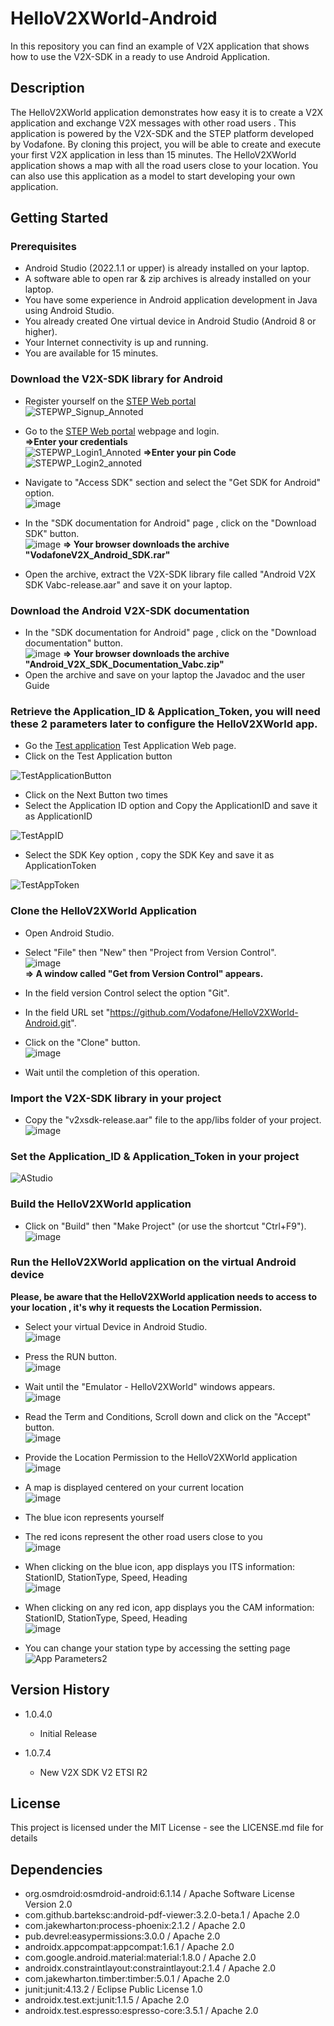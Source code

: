 # HelloV2XWorld-Android

In this repository you can find an example of V2X application that shows how to use the V2X-SDK in a ready to use Android Application.

## Description

The HelloV2XWorld application demonstrates how easy it is to create a V2X application and exchange V2X messages with other road users .
This application is powered by the V2X-SDK and the STEP platform developed by Vodafone.
By cloning this project, you will be able to create and execute your first V2X application in less than 15 minutes.
The HelloV2XWorld application shows a map with all the road users close to your location.
You can also use this application as a model to start developing your own application.

## Getting Started

### Prerequisites

* Android Studio (2022.1.1 or upper) is already installed on your laptop.
* A software able to open rar & zip archives is already installed on your laptop.
* You have some experience in Android application development in Java using Android Studio.
* You already created One virtual device in Android Studio (Android 8 or higher).
* Your Internet connectivity is up and running.
* You are available for 15 minutes.

### Download the V2X-SDK library for Android

* Register yourself on the [STEP Web portal](https://step.vodafone.com/)    
![STEPWP_Signup_Annoted](https://user-images.githubusercontent.com/124599387/219050113-50e5a149-1559-4776-af0f-30d3ad16c5ef.png)

* Go to the [STEP Web portal](https://step.vodafone.com/) webpage and login.  
**=>Enter your credentials**   
![STEPWP_Login1_Annoted](https://user-images.githubusercontent.com/124599387/219050444-cf48a53c-60e4-458a-a021-5841a789ccc6.png)
**=>Enter your pin Code**   
![STEPWP_Login2_annoted](https://user-images.githubusercontent.com/124599387/219347713-ae3ab91e-092d-4222-9241-91898eb10907.png)

* Navigate to "Access SDK" section and select the "Get SDK for Android" option.  
![image](readme-images/2.png)

* In the "SDK documentation for Android" page , click on the "Download SDK" button.  
![image](readme-images/4.png)
**=> Your browser downloads the archive "VodafoneV2X_Android_SDK.rar"**  
* Open the archive, extract the V2X-SDK library file called "Android V2X SDK Vabc-release.aar" and save it on your laptop. 

### Download the Android V2X-SDK documentation

* In the "SDK documentation for Android" page , click on the "Download documentation" button.  
![image](readme-images/4.png)
**=> Your browser downloads the archive "Android_V2X_SDK_Documentation_Vabc.zip"**    
* Open the archive and save on your laptop the Javadoc and the user Guide

### Retrieve the Application_ID & Application_Token, you will need these 2 parameters later to configure the HelloV2XWorld app.

* Go the [Test application](https://de-he.step.vodafone.com/applications) Test Application Web page.
* Click on the Test Application button
  
![TestApplicationButton](https://github.com/Vodafone/HelloV2XWorld-Android/assets/122537808/f0ca89ed-241c-472c-a4f4-3b5ab5d1b856)

* Click on the Next Button two times
* Select the Application ID option and Copy the ApplicationID and save it as ApplicationID
  
![TestAppID](https://github.com/Vodafone/HelloV2XWorld-Android/assets/122537808/2945bf3d-e6fe-4b33-8a58-845a612256f8)

* Select the SDK Key option , copy the SDK Key and save it as ApplicationToken
  
![TestAppToken](https://github.com/Vodafone/HelloV2XWorld-Android/assets/122537808/c4ac1a74-ca59-4faa-82c5-2eae6cd4f6f1)
  
  
### Clone the HelloV2XWorld Application

* Open Android Studio.
* Select "File" then "New" then "Project from Version Control".  
![image](https://user-images.githubusercontent.com/122537808/217485720-2b32bc59-68a3-4c27-892f-9c72a7f12dc2.png)  
**=> A window called "Get from Version Control" appears.**

* In the field version Control select the option "Git".
* In the field URL set "https://github.com/Vodafone/HelloV2XWorld-Android.git".
* Click on the "Clone" button.  
![image](https://user-images.githubusercontent.com/122537808/217486544-d0d76732-31df-41be-ba32-61d5987ac47e.png)

* Wait until the completion of this operation.

### Import the V2X-SDK library in your project

* Copy the "v2xsdk-release.aar" file to the app/libs folder of your project.  
![image](https://user-images.githubusercontent.com/122537808/217487130-914d2ef5-ea17-4cbd-8fbe-d4795c9401f1.png)

### Set the Application_ID & Application_Token in your project

![AStudio](https://github.com/Vodafone/HelloV2XWorld-Android/assets/122537808/bd9c3a7d-6f55-4ca8-89c1-0af995a31318)


### Build the HelloV2XWorld application

* Click on "Build" then "Make Project" (or use the shortcut "Ctrl+F9").  
![image](https://user-images.githubusercontent.com/122537808/217487296-9948d446-380f-41c3-9549-1029936050a8.png)


### Run the HelloV2XWorld application on the virtual Android device

**Please, be aware that the HelloV2XWorld application needs to access to your location , it's why it requests the Location Permission.**  

* Select your virtual Device in Android Studio.  
![image](https://user-images.githubusercontent.com/122537808/217487784-c74199e4-65a5-4a39-ab67-2b28fcfa8062.png)  
* Press the RUN button.  
![image](https://user-images.githubusercontent.com/122537808/217487940-1506341e-c14e-4896-8646-40fcd24cd8ca.png)

* Wait until the "Emulator - HelloV2XWorld"  windows appears.  
![image](https://user-images.githubusercontent.com/122537808/217492436-9fa36727-21c0-4394-b65a-fe974c3517f3.png)

* Read the Term and Conditions, Scroll down and click on the "Accept" button.  
![image](https://user-images.githubusercontent.com/122537808/217490204-3ef41aac-bb5d-44b3-8949-1dc00d234979.png)  
* Provide the Location Permission to the HelloV2XWorld application  
![image](https://user-images.githubusercontent.com/122537808/217511629-7be9c480-d669-4695-bc4e-d69b83c7d563.png)

* A map is displayed centered on your current location  
![image](https://user-images.githubusercontent.com/122537808/217490887-29a8f43e-abe4-4a7f-a179-c152ee8cdc9c.png)

* The blue icon represents yourself
* The red icons represent the other road users close to you   
![image](https://user-images.githubusercontent.com/122537808/217504782-04ae9d13-63b0-448b-8b66-72ececb24650.png)

* When clicking on the blue icon, app displays you ITS information: StationID, StationType, Speed, Heading  
![image](https://user-images.githubusercontent.com/122537808/217570016-ea6b3c81-3e69-498d-bb5b-e69bcdf4f783.png)

* When clicking on any red icon, app displays you the CAM information: StationID, StationType, Speed, Heading   
![image](https://user-images.githubusercontent.com/122537808/217569716-3a8175b0-5e30-4a42-9ade-4800a537dd68.png)

* You can change your station type by accessing the setting page
![App Parameters2](readme-images/5.png)
   


## Version History

* 1.0.4.0
    * Initial Release

* 1.0.7.4
    * New V2X SDK V2 ETSI R2

## License

This project is licensed under the MIT License - see the LICENSE.md file for details

## Dependencies

* org.osmdroid:osmdroid-android:6.1.14 / Apache Software License Version 2.0
* com.github.barteksc:android-pdf-viewer:3.2.0-beta.1 / Apache 2.0
* com.jakewharton:process-phoenix:2.1.2	/ Apache 2.0
* pub.devrel:easypermissions:3.0.0 / Apache 2.0
* androidx.appcompat:appcompat:1.6.1 / Apache 2.0
* com.google.android.material:material:1.8.0 / Apache 2.0
* androidx.constraintlayout:constraintlayout:2.1.4	/ Apache 2.0
* com.jakewharton.timber:timber:5.0.1	/ Apache 2.0
* junit:junit:4.13.2	/ Eclipse Public License 1.0
* androidx.test.ext:junit:1.1.5	/ Apache 2.0
* androidx.test.espresso:espresso-core:3.5.1 / Apache 2.0

